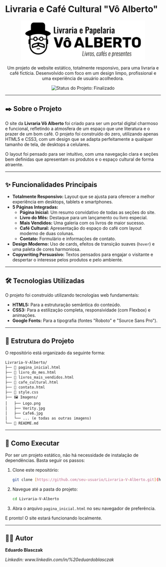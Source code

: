 # Livraria e Café Cultural "Vô Alberto"

<div align="center">
  <img src="Imagens/Logo.png" alt="Logo da Livraria Vô Alberto" width="400px">
</div>

<p align="center">
  Um projeto de website estático, totalmente responsivo, para uma livraria e café fictícia. Desenvolvido com foco em um design limpo, profissional e uma experiência de usuário acolhedora.
</p>

<p align="center">
  <img src="https://img.shields.io/badge/Status-Finalizado-success?style=for-the-badge" alt="Status do Projeto: Finalizado">
</p>

---

## ✒️ Sobre o Projeto

O site da **Livraria Vô Alberto** foi criado para ser um portal digital charmoso e funcional, refletindo a atmosfera de um espaço que une literatura e o prazer de um bom café. O projeto foi construído do zero, utilizando apenas HTML5 e CSS3, com um design que se adapta perfeitamente a qualquer tamanho de tela, de desktops a celulares.

O layout foi pensado para ser intuitivo, com uma navegação clara e seções bem definidas que apresentam os produtos e o espaço cultural de forma atraente.

---

## ✨ Funcionalidades Principais

- **Totalmente Responsivo:** Layout que se ajusta para oferecer a melhor experiência em desktops, tablets e smartphones.
- **5 Páginas Integradas:**
  - **Página Inicial:** Um resumo convidativo de todas as seções do site.
  - **Livro do Mês:** Destaque para um lançamento ou livro especial.
  - **Mais Vendidos:** Uma galeria com os livros de maior sucesso.
  - **Café Cultural:** Apresentação do espaço do café com layout moderno de duas colunas.
  - **Contato:** Formulário e informações de contato.
- **Design Moderno:** Uso de cards, efeitos de transição suaves (`hover`) e uma paleta de cores harmoniosa.
- **Copywriting Persuasivo:** Textos pensados para engajar o visitante e despertar o interesse pelos produtos e pelo ambiente.

---

## 🛠️ Tecnologias Utilizadas

O projeto foi construído utilizando tecnologias web fundamentais:

- **HTML5:** Para a estruturação semântica do conteúdo.
- **CSS3:** Para a estilização completa, responsividade (com Flexbox) e animações.
- **Google Fonts:** Para a tipografia (fontes "Roboto" e "Source Sans Pro").

---

## 📂 Estrutura do Projeto

O repositório está organizado da seguinte forma:

```
Livraria-V-Alberto/
├── 📄 pagina_inicial.html
├── 📄 livro_do_mes.html
├── 📄 livros_mais_vendidos.html
├── 📄 cafe_cultural.html
├── 📄 contato.html
├── 🎨 style.css
├── 🖼️ Imagens/
│   ├── Logo.png
│   ├── Verity.jpg
│   ├── Cafe6.jpg
│   └── ... (e todas as outras imagens)
└── 📖 README.md
```

---

## 🚀 Como Executar

Por ser um projeto estático, não há necessidade de instalação de dependências. Basta seguir os passos:

1. Clone este repositório:
   ```sh
   git clone [https://github.com/seu-usuario/Livraria-V-Alberto.git](https://github.com/seu-usuario/Livraria-V-Alberto.git)
   ```
2. Navegue até a pasta do projeto:
   ```sh
   cd Livraria-V-Alberto
   ```
3. Abra o arquivo `pagina_inicial.html` no seu navegador de preferência.

E pronto! O site estará funcionando localmente.

---

## 👨‍💻 Autor

<p>
  <b>Eduardo Blasczak</b>
</p>
<p>
  <i>Linkedin: www.linkedin.com/in/%20eduardoblasczak</i>
</p>
